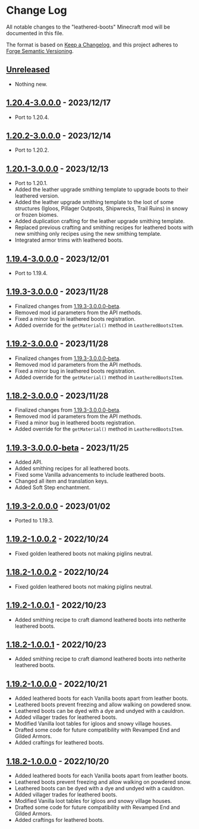 # Change Log

All notable changes to the "leathered-boots" Minecraft mod will be documented in this file.

The format is based on [Keep a Changelog](https://keepachangelog.com/en/1.0.0/), and this project adheres to [Forge Semantic Versioning](https://mcforge.readthedocs.io/en/latest/gettingstarted/versioning/#versioning).  

## [Unreleased]
- Nothing new.

## [1.20.4-3.0.0.0] - 2023/12/17
- Port to 1.20.4.

## [1.20.2-3.0.0.0] - 2023/12/14
- Port to 1.20.2.

## [1.20.1-3.0.0.0] - 2023/12/13
- Port to 1.20.1.
- Added the leather upgrade smithing template to upgrade boots to their leathered version.
- Added the leather upgrade smithing template to the loot of some structures (Igloos, Pillager Outposts, Shipwrecks, Trail Ruins) in snowy or frozen biomes.
- Added duplication crafting for the leather upgrade smithing template.
- Replaced previous crafting and smithing recipes for leathered boots with new smithing only recipes using the new smithing template.
- Integrated armor trims with leathered boots.

## [1.19.4-3.0.0.0] - 2023/12/01
- Port to 1.19.4.

## [1.19.3-3.0.0.0] - 2023/11/28
- Finalized changes from [1.19.3-3.0.0.0-beta].
- Removed mod id parameters from the API methods.
- Fixed a minor bug in leathered boots registration.
- Added override for the `getMaterial()` method in `LeatheredBootsItem`.

## [1.19.2-3.0.0.0] - 2023/11/28
- Finalized changes from [1.19.3-3.0.0.0-beta].
- Removed mod id parameters from the API methods.
- Fixed a minor bug in leathered boots registration.
- Added override for the `getMaterial()` method in `LeatheredBootsItem`.

## [1.18.2-3.0.0.0] - 2023/11/28
- Finalized changes from [1.19.3-3.0.0.0-beta].
- Removed mod id parameters from the API methods.
- Fixed a minor bug in leathered boots registration.
- Added override for the `getMaterial()` method in `LeatheredBootsItem`.

## [1.19.3-3.0.0.0-beta] - 2023/11/25
- Added API.
- Added smithing recipes for all leathered boots.
- Fixed some Vanilla advancements to include leathered boots.
- Changed all item and translation keys.
- Added Soft Step enchantment.

## [1.19.3-2.0.0.0] - 2023/01/02
- Ported to 1.19.3.

## [1.19.2-1.0.0.2] - 2022/10/24
- Fixed golden leathered boots not making piglins neutral.

## [1.18.2-1.0.0.2] - 2022/10/24
- Fixed golden leathered boots not making piglins neutral.

## [1.19.2-1.0.0.1] - 2022/10/23
- Added smithing recipe to craft diamond leathered boots into netherite leathered boots.

## [1.18.2-1.0.0.1] - 2022/10/23
- Added smithing recipe to craft diamond leathered boots into netherite leathered boots.

## [1.19.2-1.0.0.0] - 2022/10/21
- Added leathered boots for each Vanilla boots apart from leather boots.
- Leathered boots prevent freezing and allow walking on powdered snow.
- Leathered boots can be dyed with a dye and undyed with a cauldron.
- Added villager trades for leathered boots.
- Modified Vanilla loot tables for igloos and snowy village houses.
- Drafted some code for future compatibility with Revamped End and Gilded Armors.
- Added craftings for leathered boots. 

## [1.18.2-1.0.0.0] - 2022/10/20
- Added leathered boots for each Vanilla boots apart from leather boots.
- Leathered boots prevent freezing and allow walking on powdered snow.
- Leathered boots can be dyed with a dye and undyed with a cauldron.
- Added villager trades for leathered boots.
- Modified Vanilla loot tables for igloos and snowy village houses.
- Drafted some code for future compatibility with Revamped End and Gilded Armors.
- Added craftings for leathered boots. 

[Unreleased]: https://github.com/Nyphet/leathered-boots

[1.20.4-3.0.0.0]: https://github.com/Nyphet/leathered-boots/releases/tag/v1.20.4-3.0.0.0

[1.20.2-3.0.0.0]: https://github.com/Nyphet/leathered-boots/releases/tag/v1.20.2-3.0.0.0

[1.20.1-3.0.0.0]: https://github.com/Nyphet/leathered-boots/releases/tag/v1.20.1-3.0.0.0

[1.19.4-3.0.0.0]: https://github.com/Nyphet/leathered-boots/releases/tag/v1.19.4-3.0.0.0

[1.19.3-3.0.0.0]: https://github.com/Nyphet/leathered-boots/releases/tag/v1.19.3-3.0.0.0
[1.19.3-3.0.0.0-beta]: https://github.com/Nyphet/leathered-boots/releases/tag/v1.19.3-3.0.0.0-beta
[1.19.3-2.0.0.0]: https://github.com/Nyphet/leathered-boots/releases/tag/v1.19.3-2.0.0.0

[1.19.2-3.0.0.0]: https://github.com/Nyphet/leathered-boots/releases/tag/v1.19.2-3.0.0.0
[1.19.2-1.0.0.2]: https://github.com/Nyphet/leathered-boots/releases/tag/v1.19.2-1.0.0.2
[1.19.2-1.0.0.1]: https://github.com/Nyphet/leathered-boots/releases/tag/v1.19.2-1.0.0.1
[1.19.2-1.0.0.0]: https://github.com/Nyphet/leathered-boots/releases/tag/v1.19.2-1.0.0.0

[1.18.2-3.0.0.0]: https://github.com/Nyphet/leathered-boots/releases/tag/v1.18.2-3.0.0.0
[1.18.2-1.0.0.2]: https://github.com/Nyphet/leathered-boots/releases/tag/v1.18.2-1.0.0.2
[1.18.2-1.0.0.1]: https://github.com/Nyphet/leathered-boots/releases/tag/v1.18.2-1.0.0.1
[1.18.2-1.0.0.0]: https://github.com/Nyphet/leathered-boots/releases/tag/v1.18.2-1.0.0.0
